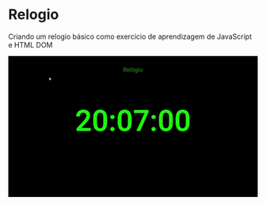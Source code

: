 # Relogio
Criando um relogio básico como exercicio de aprendizagem de JavaScript e HTML DOM 

![Relogio](./assets/gif-relogio.gif)